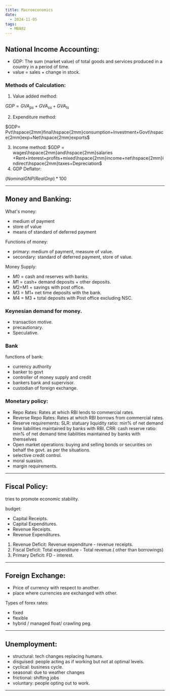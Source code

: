 ```yaml
---
title: Macroeconomics
date:
  - 2024-11-05
tags:
  - MBA02
---
```

## National Income Accounting:

- GDP: The sum (market value) of total goods and services produced in a country in a period of time.
- value = sales + change in stock.

### Methods of Calculation:

1. Value added method:

$GDP= GVA_{ps}+GVA_{ss}+GVA_{ts}$

2. Expenditure method:

$GDP= Pvt\hspace{2mm}final\hspace{2mm}consumption+Investment+Govt\hspace{2mm}exp+Net\hspace{2mm}exports$

3. Income method:
$GDP = wages\hspace{2mm}and\hspace{2mm}salaries +Rent+interest+profits+mixed\hspace{2mm}income+net\hspace{2mm}indirect\hspace{2mm}taxes+Depreciation$
4. GDP Deflator:

$(Nominal GNP/Real Gnp)*100$

---
## Money and Banking:

What's money:
- medium of payment
- store of value
- means of standard of deferred payment

Functions of money:
- primary: medium of payment, measure of value.
- secondary: standard of deferred payment, store of value.


Money Supply:

- $M0$ = cash and reserves with banks.
- $M1$ = cash+ demand deposits + other deposits.
- $M2$=M1 + savings with post office.
- $M3$ = M1+ net time deposits with the bank.
- $M4$ = M3 + total deposits with Post office excluding NSC.

### Keynesian demand for money.
- transaction motive.
- precautionary.
- Speculative.

### Bank
functions of bank:
 - currency authority
 - banker to govt
 - controller of money supply and credit
 - bankers bank and supervisor.
 - custodian of foreign exchange.

### Monetary policy:
- Repo Rates: Rates at which RBI lends to commercial rates.
- Reverse Repo Rates: Rates at which RBI borrows from commercial rates.
- Reserve requirements:
	SLR: statuary liquidity ratio: min% of net demand time liabilities maintained by banks with RBI.
	CRR: cash reserve ratio:  min% of net demand time liabilities maintained by banks with themselves
- Open market operations: buying and selling bonds or securities on behalf the govt. as per the situations.
- selective credit control.
- moral suasion.
- margin requirements.
---
## Fiscal Policy:

tries to promote economic stability.

budget:
- Capital Receipts.
- Capital Expenditures.
- Revenue Receipts.
- Revenue Expenditures.

1. Revenue Deficit: Revenue expenditure - revenue receipts.
2. Fiscal Deficit: Total expenditure - Total revenue.( other than borrowings)
3. Primary Deficit: FD - interest.

---

## Foreign Exchange:
 - Price of currency with respect to another.
 - place where currencies are exchanged with other.


Types of forex rates:
 - fixed
 - flexible
 - hybrid / managed float/ crawling peg.

---
## Unemployment:
- structural: tech changes replacing humans.
- disguised: people acting as if working but not at optimal levels.
- cyclical: business cycle.
- seasonal: due to weather changes
- frictional: shifting jobs
- voluntary: people opting out to work.

---
